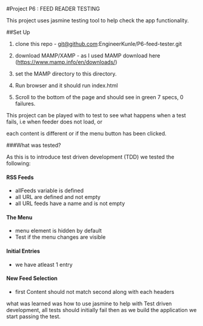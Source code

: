 #Project P6 : FEED READER TESTING

This project uses jasmine testing tool to help check the app functionality.

##Set Up

1) clone this repo - git@github.com:EngineerKunle/P6-feed-tester.git

2) download MAMP/XAMP - as I used MAMP download here (https://www.mamp.info/en/downloads/)

3) set the MAMP directory to this directory. 

4) Run browser and it should run index.html

5) Scroll to the bottom of the page and should see in green 7 specs, 0 failures.


This project can be played with to test to see what happens when a test fails, i.e when feeder does not load, or 

each content is different or if the menu button has been clicked.

###What was tested?

As this is to introduce test driven development (TDD) we tested the following:

#### RSS Feeds
- allFeeds variable is defined
- all URL are defined and not empty
- all URL feeds have a name and is not empty
#### The Menu
- menu element is hidden by default
- Test if the menu changes are visible
#### Initial Entries
- we have atleast 1 entry
#### New Feed Selection
- first Content should not match second along with each headers

what was learned was how to use jasmine to help with Test driven development, all tests should initially fail then as we build 
the application we start passing the test.
